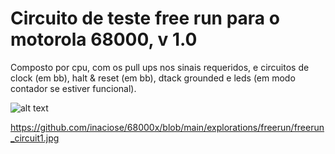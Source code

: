 # Circuito de teste free run para o motorola 68000, v 1.0
Composto por cpu, com os pull ups nos sinais requeridos, e circuitos de clock (em bb), halt & reset (em bb), dtack grounded e leds (em modo contador se estiver funcional).  

![alt text]([https://github.com/inaciose/68000x/blob/[branch]/explorations/freerun/freerun_circuit1.jpg?raw=true](https://github.com/inaciose/68000x/blob/main/explorations/freerun/freerun_circuit1.jpg))

https://github.com/inaciose/68000x/blob/main/explorations/freerun/freerun_circuit1.jpg

